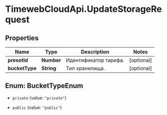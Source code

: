 # TimewebCloudApi.UpdateStorageRequest

## Properties

Name | Type | Description | Notes
------------ | ------------- | ------------- | -------------
**presetId** | **Number** | Идентификатор тарифа. | [optional] 
**bucketType** | **String** | Тип хранилища. | [optional] 



## Enum: BucketTypeEnum


* `private` (value: `"private"`)

* `public` (value: `"public"`)




